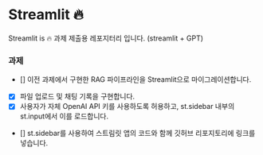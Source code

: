 # Streamlit 🔥

Streamlit is 🔥 과제 제출용 레포지터리 입니다. (streamlit + GPT)

### 과제

- [] 이전 과제에서 구현한 RAG 파이프라인을 Streamlit으로 마이그레이션합니다.
- [x] 파일 업로드 및 채팅 기록을 구현합니다.
- [x] 사용자가 자체 OpenAI API 키를 사용하도록 허용하고, st.sidebar 내부의 st.input에서 이를 로드합니다.
- [] st.sidebar를 사용하여 스트림릿 앱의 코드와 함께 깃허브 리포지토리에 링크를 넣습니다.
